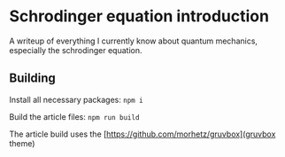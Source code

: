 # Schrodinger equation introduction

A writeup of everything I currently know about quantum mechanics, especially the schrodinger equation.

## Building

Install all necessary packages:
```npm i```

Build the article files:
```npm run build```

The article build uses the [https://github.com/morhetz/gruvbox](gruvbox theme)

